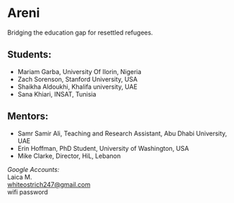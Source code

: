 # Areni
Bridging the education gap for resettled refugees.

## Students:
- Mariam Garba, University Of Ilorin, Nigeria 
- Zach Sorenson, Stanford University, USA
- Shaikha Aldoukhi, Khalifa university, UAE
- Sana Khiari, INSAT, Tunisia 

## Mentors:
- Samr Samir Ali, Teaching and Research Assistant, Abu Dhabi University, UAE
- Erin Hoffman, PhD Student, University of Washington, USA
- Mike Clarke, Director, HiL, Lebanon

*Google Accounts:* <br />
Laica M. <br />
whiteostrich247@gmail.com <br />
wifi password 
